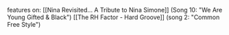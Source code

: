 features on: 
[[Nina Revisited... A Tribute to Nina Simone]] (Song 10: "We Are Young Gifted & Black")
[[The RH Factor - Hard Groove]] (song 2: "Common Free Style")

